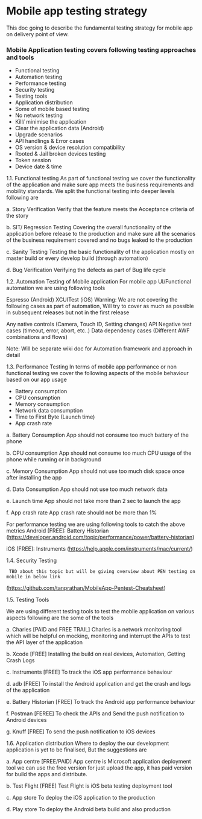 # Mobile app testing strategy


This doc going to describe the fundamental testing strategy for mobile app on delivery point of view.

### Mobile Application testing covers following testing approaches and tools

- Functional testing
- Automation testing
- Performance testing
- Security testing
- Testing tools
- Application distribution
- Some of mobile based testing
- No network testing
- Kill/ minimise the application
- Clear the application data (Android)
- Upgrade scenarios
- API handlings & Error cases
- OS version & device resolution compatibility
- Rooted & Jail broken devices testing
- Token session
- Device date & time

1.1. Functional testing
As part of functional testing we cover the functionality of the application and make sure app meets the business requirements and mobility standards. We split the functional testing into deeper levels following are

a. Story Verification
Verify that the feature meets the Acceptance criteria of the story

b. SIT/ Regression Testing
Covering the overall functionality of the application before release to the production and make sure all the scenarios of the business requirement covered and no bugs leaked to the production

c. Sanity Testing
Testing the basic functionality of the application mostly on master build or every develop build (through automation)

d. Bug Verification
Verifying the defects as part of Bug life cycle

1.2. Automation Testing of Mobile application
For mobile app UI/Functional automation we are using following tools

Espresso (Android)
XCUITest (iOS)
Warning: We are not covering the following cases as part of automation, Will try to cover as much as possible in subsequent releases but not in the first release

Any native controls (Camera, Touch ID, Setting changes)
API Negative test cases (timeout, error, abort, etc..)
Data dependency cases (Different AWF combinations and flows) 

Note: Will be separate wiki doc for Automation framework and approach in detail

1.3.  Performance Testing
In terms of mobile app performance or non functional testing we cover the following aspects of the mobile behaviour based on our app usage

- Battery consumption
- CPU consumption
- Memory consumption
- Network data consumption
- Time to First Byte (Launch time)
- App crash rate

a. Battery Consumption
App should not consume too much battery of the phone

b. CPU consumption
App should not consume too much CPU usage of the phone while running or in background

c. Memory Consumption
App should not use too much disk space once after installing the app

d. Data Consumption
App should not use too much network data

e. Launch time
App should not take more than 2 sec to launch the app

f.  App crash rate
App crash rate should not be more than 1%

For performance testing we are using following tools to catch the above metrics
Android [FREE]:
Battery Historian (https://developer.android.com/topic/performance/power/battery-historian)

iOS [FREE]:
Instruments (https://help.apple.com/instruments/mac/current/)


1.4. Security Testing

     TBD about this topic but will be giving overview about PEN testing on mobile in below link

(https://github.com/tanprathan/MobileApp-Pentest-Cheatsheet)


1.5. Testing Tools

We are using different testing tools to test the mobile application on various aspects following are the some of the tools

a. Charles [PAID and FREE TRAIL]
Charles is a network monitoring tool which will be helpful on mocking, monitoring and interrupt the APIs to test the API layer of the application

b. Xcode [FREE]
Installing the build on real devices, Automation, Getting Crash Logs

c. Instruments [FREE]
To track the iOS app performance behaviour

d. adb [FREE]
To install the Android application and get the crash and logs of the application

e. Battery Historian [FREE]
To track the Android app performance behaviour

f. Postman [FEREE]
To check the APIs and Send the push notification to Android devices

g. Knuff [FREE]
To send the push notification to iOS devices 

1.6. Application distribution
Where to deploy the our development application is yet to be finalised, But the suggestions are

a. App centre [FREE/PAID]
App centre is Microsoft application deployment tool we can use the free version for just upload the app, it has paid version for build the apps and distribute.

b. Test Flight [FREE]
Test Flight is iOS beta testing deployment tool

c. App store
To deploy the iOS application to the production

d. Play store
To deploy the Android beta build and also production

